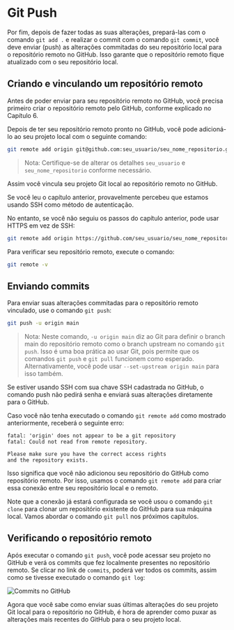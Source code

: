 # Git Push

Por fim, depois de fazer todas as suas alterações, prepará-las com o comando `git add .` e realizar o commit com o comando `git commit`, você deve enviar (push) as alterações commitadas do seu repositório local para o repositório remoto no GitHub. Isso garante que o repositório remoto fique atualizado com o seu repositório local.

## Criando e vinculando um repositório remoto

Antes de poder enviar para seu repositório remoto no GitHub, você precisa primeiro criar o repositório remoto pelo GitHub, conforme explicado no Capítulo 6.

Depois de ter seu repositório remoto pronto no GitHub, você pode adicioná-lo ao seu projeto local com o seguinte comando:

```bash
git remote add origin git@github.com:seu_usuario/seu_nome_repositorio.git
```

> Nota: Certifique-se de alterar os detalhes `seu_usuario` e `seu_nome_repositorio` conforme necessário.

Assim você vincula seu projeto Git local ao repositório remoto no GitHub.

Se você leu o capítulo anterior, provavelmente percebeu que estamos usando SSH como método de autenticação.

No entanto, se você não seguiu os passos do capítulo anterior, pode usar HTTPS em vez de SSH:

```bash
git remote add origin https://github.com/seu_usuario/seu_nome_repositorio.git
```

Para verificar seu repositório remoto, execute o comando:

```bash
git remote -v
```

## Enviando commits

Para enviar suas alterações commitadas para o repositório remoto vinculado, use o comando `git push`:

```bash
git push -u origin main
```
> Nota: Neste comando, `-u origin main` diz ao Git para definir o branch main do repositório remoto como o branch upstream no comando `git push`. Isso é uma boa prática ao usar Git, pois permite que os comandos `git push` e `git pull` funcionem como esperado. Alternativamente, você pode usar `--set-upstream origin main` para isso também.

Se estiver usando SSH com sua chave SSH cadastrada no GitHub, o comando push não pedirá senha e enviará suas alterações diretamente para o GitHub.

Caso você não tenha executado o comando `git remote add` como mostrado anteriormente, receberá o seguinte erro:

```
fatal: 'origin' does not appear to be a git repository
fatal: Could not read from remote repository.

Please make sure you have the correct access rights
and the repository exists.
```

Isso significa que você não adicionou seu repositório do GitHub como repositório remoto. Por isso, usamos o comando `git remote add` para criar essa conexão entre seu repositório local e o remoto.

Note que a conexão já estará configurada se você usou o comando `git clone` para clonar um repositório existente do GitHub para sua máquina local. Vamos abordar o comando `git pull` nos próximos capítulos.

## Verificando o repositório remoto

Após executar o comando `git push`, você pode acessar seu projeto no GitHub e verá os commits que fez localmente presentes no repositório remoto. Se clicar no link de `commits`, poderá ver todos os commits, assim como se tivesse executado o comando `git log`:

![Commits no GitHub](https://user-images.githubusercontent.com/21223421/111459731-c1cd6280-8723-11eb-996f-5982879f811b.png)

Agora que você sabe como enviar suas últimas alterações do seu projeto Git local para o repositório no GitHub, é hora de aprender como puxar as alterações mais recentes do GitHub para o seu projeto local.
